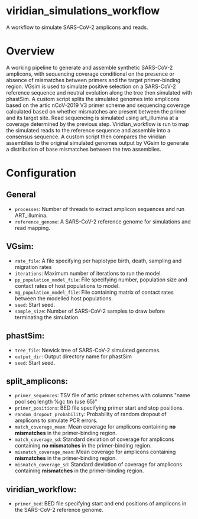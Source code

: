 # viridian_simulations_workflow

A workflow to simulate SARS-CoV-2 amplicons and reads.

# Overview

A working pipeline to generate and assemble synthetic SARS-CoV-2 amplicons, with sequencing coverage conditional on the presence or absence of mismatches between primers and the target primer-binding region. VGsim is used to simulate positive selection on a SARS-CoV-2 reference sequence and neutral evolution along the tree then simulated with phastSim. A custom script splits the simulated genomes into amplicons based on the artic nCoV-2019 V3 primer scheme and sequencing coverage calculated based on whether mismatches are present between the primer and its target site. Read sequencing is simulated using art_illumina at a coverage determined by the previous step. Viridian_workflow is run to map the simulated reads to the reference sequence and assemble into a consensus sequence. A custom script then compares the viridian assemblies to the original simulated genomes output by VGsim to generate a distribution of base mismatches between the two assemblies.

# Configuration

## General
* ```processes```: Number of threads to extract amplicon sequences and run ART_illumina.
* ```reference_genome```: A SARS-CoV-2 reference genome for simulations and read mapping.

## VGsim:
* ```rate_file```: A file specifying per haplotype birth, death, sampling and migration rates
* ```iterations```: Maximum number of iterations to run the model.
* ```pp_population_model_file```: File specifying number, population size and contact rates of host populations to model.
* ```mg_population_model_file```: File containing matrix of contact rates between the modelled host populations.
* ```seed```: Start seed.
* ```sample_size```: Number of SARS-CoV-2 samples to draw before terminating the simulation.

## phastSim:
* ```tree_file```: Newick tree of SARS-CoV-2 simulated genomes.
* ```output_dir```: Output directory name for phastSim
* ```seed```: Start seed.

## split_amplicons:
* ```primer_sequences```: TSV file of artic primer schemes with columns "name pool seq length %gc tm (use 65)"
* ```primer_positions```: BED file specifying primer start and stop positions.
* ```random_dropout_probability```: Probability of random dropout of amplicons to simulate PCR errors.
* ```match_coverage_mean```: Mean coverage for amplicons containing **no mismatches** in the primer-binding region.
* ```match_coverage_sd```: Standard deviation of coverage for amplicons containing **no mismatches** in the primer-binding region.
* ```mismatch_coverage_mean```: Mean coverage for amplicons containing **mismatches** in the primer-binding region.
* ```mismatch_coverage_sd```: Standard deviation of coverage for amplicons containing **mismatches** in the primer-binding region.

## viridian_workflow:
* ```primer_bed```: BED file specifying start and end positions of amplicons in the SARS-CoV-2 reference genome.